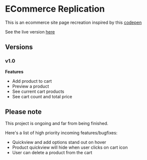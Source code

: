 # ECommerce Replication

This is an ecommerce site page recreation inspired by this [codepen](https://codepen.io/RSH87/pen/RagqEv)

See the live version [here](https://ecommerce.xstrafez.now.sh/)

## Versions

### v1.0

**Features**

- Add product to cart
- Preview a product
- See current cart products
- See cart count and total price

## Please note

This project is ongoing and far from being finished.

Here's a list of high priority incoming features/bugfixes:

- Quickview and add options stand out on hover
- Product quickview will hide when user clicks on cart icon
- User can delete a product from the cart
